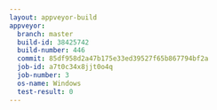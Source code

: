 ```yaml
---
layout: appveyor-build
appveyor:
  branch: master
  build-id: 38425742
  build-number: 446
  commit: 85df958d2a47b175e33ed39527f65b867794bf2a
  job-id: a7t0c34x8jjt0o4q
  job-number: 3
  os-name: Windows
  test-result: 0
---
```

